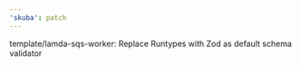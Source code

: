 ```yaml
---
'skuba': patch
---
```


template/lamda-sqs-worker: Replace Runtypes with Zod as default schema validator
